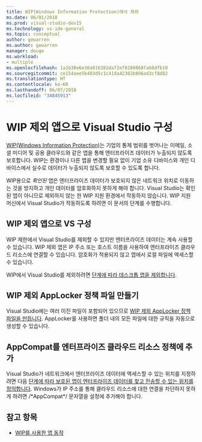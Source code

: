 ```yaml
---
title: WIP(Windows Information Protection)에서 제외
ms.date: 06/01/2018
ms.prod: visual-studio-dev15
ms.technology: vs-ide-general
ms.topic: conceptual
author: gewarren
ms.author: gewarren
manager: douge
ms.workload:
- multiple
ms.openlocfilehash: 1a1b38e6e30a816382da72ef8280868fa68dfb10
ms.sourcegitcommit: ce154aee5b403d5c1c41da42302b896ad3cf8d82
ms.translationtype: HT
ms.contentlocale: ko-KR
ms.lasthandoff: 06/07/2018
ms.locfileid: "34845913"
---
```

# <a name="configure-visual-studio-as-a-wip-exempt-app"></a>WIP 제외 앱으로 Visual Studio 구성

[WIP(Windows Information Protection)](/windows/security/information-protection/windows-information-protection/protect-enterprise-data-using-wip)는 기업의 통제 범위를 벗어나는 이메일, 소셜 미디어 및 공용 클라우드와 같은 앱을 통해 엔터프라이즈 데이터가 누출되지 않도록 보호합니다. WIP는 환경이나 다른 앱을 변경할 필요 없이 기업 소유 디바이스와 개인 디바이스에서 실수로 데이터가 누출되지 않도록 보호할 수 있도록 합니다.

WIP용으로 *확인된* 앱은 엔터프라이즈 데이터가 보호되지 않은 네트워크 위치로 이동하는 것을 방지하고 개인 데이터를 암호화하지 못하게 해야 합니다. Visual Studio는 확인된 앱이 아니므로 제외하지 않는 한 WIP 지원 환경에서 작동하지 않습니다. WIP 지원 머신에서 Visual Studio가 작동하도록 하려면 이 문서의 단계를 수행합니다.

## <a name="configure-vs-as-a-wip-exempt-app"></a>WIP 제외 앱으로 VS 구성

WIP 제한에서 Visual Studio를 제외할 수 있지만 엔터프라이즈 데이터는 계속 사용할 수 있습니다. WIP 제외 앱은 IP 주소 또는 호스트 이름을 사용하여 엔터프라이즈 클라우드 리소스에 연결할 수 있습니다. 암호화가 적용되지 않고 앱에서 로컬 파일에 액세스할 수 있습니다.

WIP에서 Visual Studio를 제외하려면 [단계에 따라 데스크톱 앱을 제외합니다](/windows/security/information-protection/windows-information-protection/create-wip-policy-using-intune-azure#exempt-apps-from-a-wip-policy).

## <a name="create-a-wip-exempt-applocker-policy-file"></a>WIP 제외 AppLocker 정책 파일 만들기

Visual Studio에는 여러 이진 파일이 포함되어 있으므로 [WIP 제외 AppLocker 정책 파일을 만듭니다](/windows/security/threat-protection/windows-defender-application-control/applocker/run-the-automatically-generate-rules-wizard). AppLocker를 사용하면 폴더 내의 모든 파일에 대한 규칙을 자동으로 생성할 수 있습니다.

## <a name="add-appcompat-to-the-enterprise-cloud-resource-policy"></a>AppCompat를 엔터프라이즈 클라우드 리소스 정책에 추가

Visual Studio가 네트워크에서 엔터프라이즈 데이터에 액세스할 수 있는 위치를 지정하려면 다음 [단계에 따라 보호된 앱이 엔터프라이즈 데이터를 찾고 전송할 수 있는 위치를 정의합니다](/windows/security/information-protection/windows-information-protection/create-wip-policy-using-intune-azure#choose-where-apps-can-access-enterprise-data). Windows가 IP 주소를 통해 클라우드 리소스에 대한 연결을 차단하지 못하게 하려면 /\*AppCompat\*/ 문자열을 설정에 추가해야 합니다.

## <a name="see-also"></a>참고 항목

- [WIP를 사용한 앱 동작](/windows/security/information-protection/windows-information-protection/app-behavior-with-wip)